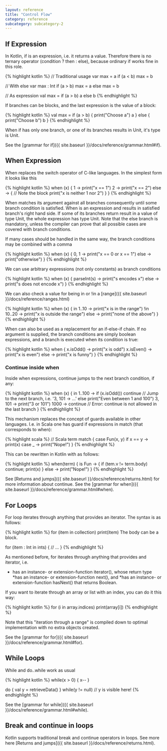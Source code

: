 ```yaml
---
layout: reference
title: "Control Flow"
category: reference
subcategory: subcategory-2
---
```


## If Expression

In Kotlin, if is an expression, i.e. it returns a value. Therefore there is no ternary operator (condition ? then : else), because ordinary if works fine in this role. 

{% highlight kotlin %}
// Traditional usage 
var max = a 
if (a < b) 
  max = b 
 
// With else 
var max : Int 
if (a > b) 
  max = a 
else 
  max = b 
 
// As expression 
val max = if (a > b) a else b
{% endhighlight %}

If branches can be blocks, and the last expression is the value of a block:

{% highlight kotlin %}
val max = if (a > b) { 
    print("Choose a") 
    a 
  } 
  else { 
    print("Choose b") 
    b 
  }
{% endhighlight %}

When if has only one branch, or one of its branches results in Unit, it's type is Unit.

See the [grammar for if]({{ site.baseurl }}/docs/reference/grammar.html#if).

## When Expression

When replaces the switch operator of C-like languages. In the simplest form it looks like this

{% highlight kotlin %}
when (x) {
  1 -> print("x == 1")
  2 -> print("x == 2")
  else -> { // Note the block
    print("x is neither 1 nor 2")
  }
}
{% endhighlight %}

When matches its argument against all branches consequently until some branch condition is satisfied. When is an expression and results in satisfied branch's right hand side. If some of its branches return result in a value of type Unit, the whole expression has type Unit.
Note that the else branch is mandatory, unless the compiler can prove that all possible cases are covered with branch conditions.

If many cases should be handled in the same way, the branch conditions may be combined with a comma

{% highlight kotlin %}
when (x) {
  0, 1 -> print("x == 0 or x == 1")
  else -> print("otherwise")
}
{% endhighlight %}

We can use arbitrary expressions (not only constants) as branch conditions

{% highlight kotlin %}
when (x) {
  parseInt(s) -> print("s encodes x")
  else -> print("s does not encode x")
}
{% endhighlight %}

We can also check a value for being in or !in a [range]({{ site.baseurl }}/docs/reference/ranges.html)

{% highlight kotlin %}
when (x) {
  in 1..10 -> print("x is in the range")
  !in 10..20 -> print("x is outside the range")
  else -> print("none of the above")
}
{% endhighlight %}

When can also be used as a replacement for an if-else-if chain. If no argument is supplied, the branch conditions are simply boolean expressions, and a branch is executed when its condition is true:

{% highlight kotlin %}
when {
  x.isOdd() -> print("x is odd")
  x.isEven() -> print("x is even")
  else -> print("x is funny")
}
{% endhighlight %}


### Continue inside when

Inside when expressions, continue jumps to the next branch condition, if any:

{% highlight kotlin %}
when (x) {
  in 1..100 ->
    if (x.isOdd())
      continue // Jump to the next branch, i.e. '3, 101 -> ...'
    else
      print("Even between 1 and 100")
  3, 101 -> print("3 or 101")
  1000 -> continue // Error: continue is not allowed in the last branch
}
{% endhighlight %}

This mechanism replaces the concept of guards available in other languages. I.e. in Scala one has guard if expressions in match (that corresponds to when):

{% highlight scala %}
// Scala
term match {
  case Fun(x, y) if x == y -> print(x)
  case _ -> print("Nope!")
}
{% endhighlight %}

This can be rewritten in Kotlin with as follows:

{% highlight kotlin %}
when(term) {
  is Fun -> { if (tem.v != term.body) continue; print(x) }
  else -> print("Nope!")
}
{% endhighlight %}

See [Returns and jumps]({{ site.baseurl }}/docs/reference/returns.html) for more information about continue.
See the [grammar for when]({{ site.baseurl }}/docs/reference/grammar.html#when).

## For Loops

For loop iterates through anything that provides an iterator. The syntax is as follows:

{% highlight kotlin %}
for (item in collection)
  print(item)
The body can be a block.

for (item : Int in ints) {
  // ...
}
{% endhighlight %}

As mentioned before, for iterates through anything that provides and iterator, i.e.

* has an instance- or extension-function iterator(), whose return type
*has an instance- or extension-function next(), and
*has an instance- or extension-function hasNext() that returns Boolean.

If you want to iterate through an array or list with an index, you can do it this way:

{% highlight kotlin %}
for (i in array.indices)
  print(array[i])
{% endhighlight %}

Note that this "iteration through a range" is compiled down to optimal implementation with no extra objects created.

See the [grammar for for]({{ site.baseurl }}/docs/reference/grammar.html#for).

## While Loops

While and do..while work as usual

{% highlight kotlin %}
while(x > 0) {
  x--
}

do {
  val y = retrieveData()
} while(y != null) // y is visible here!
{% endhighlight %}

See the [grammar for while]({{ site.baseurl }}/docs/reference/grammar.html#while).

## Break and continue in loops

Kotlin supports traditional break and continue operators in loops. See more here [Returns and jumps]({{ site.baseurl }}/docs/reference/returns.html).


